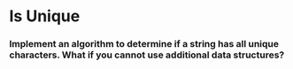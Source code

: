 # Is Unique

### Implement an algorithm to determine if a string has all unique characters. What if you cannot use additional data structures?